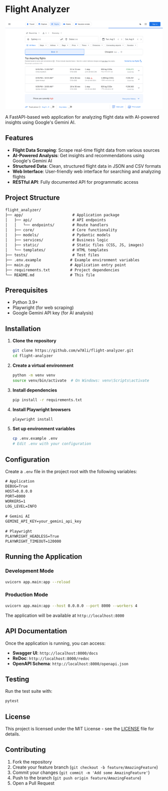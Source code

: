 # Flight Analyzer
![alt text](debug/flight_results_20250805_150213.png)

A FastAPI-based web application for analyzing flight data with AI-powered insights using Google's Gemini AI.

## Features

- **Flight Data Scraping**: Scrape real-time flight data from various sources
- **AI-Powered Analysis**: Get insights and recommendations using Google's Gemini AI
- **Structured Data**: Clean, structured flight data in JSON and CSV formats
- **Web Interface**: User-friendly web interface for searching and analyzing flights
- **RESTful API**: Fully documented API for programmatic access

## Project Structure

```
flight_analyzer/
├── app/                      # Application package
│   ├── api/                  # API endpoints
│   │   └── endpoints/        # Route handlers
│   ├── core/                 # Core functionality
│   ├── models/               # Pydantic models
│   ├── services/             # Business logic
│   ├── static/               # Static files (CSS, JS, images)
│   └── templates/            # HTML templates
├── tests/                    # Test files
├── .env.example             # Example environment variables
├── main.py                  # Application entry point
├── requirements.txt         # Project dependencies
└── README.md                # This file
```

## Prerequisites

- Python 3.9+
- Playwright (for web scraping)
- Google Gemini API key (for AI analysis)

## Installation

1. **Clone the repository**
   ```bash
   git clone https://github.com/w7Ali/flight-analyzer.git
   cd flight-analyzer
   ```

2. **Create a virtual environment**
   ```bash
   python -m venv venv
   source venv/bin/activate  # On Windows: venv\Scripts\activate
   ```

3. **Install dependencies**
   ```bash
   pip install -r requirements.txt
   ```

4. **Install Playwright browsers**
   ```bash
   playwright install
   ```

5. **Set up environment variables**
   ```bash
   cp .env.example .env
   # Edit .env with your configuration
   ```

## Configuration

Create a `.env` file in the project root with the following variables:

```env
# Application
DEBUG=True
HOST=0.0.0.0
PORT=8000
WORKERS=1
LOG_LEVEL=INFO

# Gemini AI
GEMINI_API_KEY=your_gemini_api_key

# Playwright
PLAYWRIGHT_HEADLESS=True
PLAYWRIGHT_TIMEOUT=120000
```

## Running the Application

### Development Mode

```bash
uvicorn app.main:app --reload
```

### Production Mode

```bash
uvicorn app.main:app --host 0.0.0.0 --port 8000 --workers 4
```

The application will be available at `http://localhost:8000`

## API Documentation

Once the application is running, you can access:

- **Swagger UI**: `http://localhost:8000/docs`
- **ReDoc**: `http://localhost:8000/redoc`
- **OpenAPI Schema**: `http://localhost:8000/openapi.json`

## Testing

Run the test suite with:

```bash
pytest
```

## License

This project is licensed under the MIT License - see the [LICENSE](LICENSE) file for details.

## Contributing

1. Fork the repository
2. Create your feature branch (`git checkout -b feature/AmazingFeature`)
3. Commit your changes (`git commit -m 'Add some AmazingFeature'`)
4. Push to the branch (`git push origin feature/AmazingFeature`)
5. Open a Pull Request
